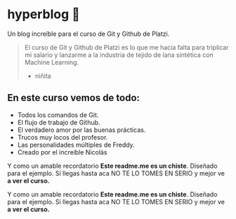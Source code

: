 # hyperblog 💚
Un blog increíble para el curso de Git y Github de Platzi.
> El curso de Git y Github de Platzi es lo que me hacía falta para triplicar mi salario y lanzarme a la industria de tejido de lana sintética con Machine Learning.
> - niñita

## En este curso vemos de todo:
- Todos los comandos de Git.
- El flujo de trabajo de Github.
- El verdadero amor por las buenas prácticas.
- Trucos muy locos del profesor.
- Las personalidades múltiples de Freddy.
- Creado por el increíble Nicolás

Y como un amable recordatorio **Este readme.me es un chiste**. Diseñado para el ejemplo. Si llegas hasta aca NO TE LO TOMES EN SERIO y mejor ve **a ver el curso.**

Y como un amable recordatorio **Este readme.me es un chiste**. Diseñado para el ejemplo. Si llegas hasta aca NO TE LO TOMES EN SERIO y mejor ve **a ver el curso.**